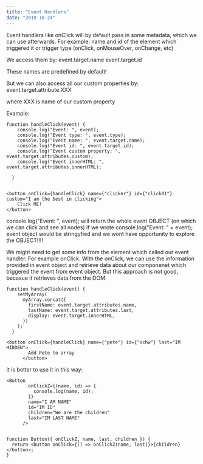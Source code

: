 ```yaml
---
title: "Event Handlers"
date: "2019-10-24"
---
```


Event handlers like onClick will by default pass in some metadata, which we can use afterwards. For example: name and id of the element which triggered it or trigger type (onClick, onMouseOver, onChange, etc)

We access them by:
event.target.name
event.target.id

These names are predefined by default!

But we can also access all our custom properties by:
event.target.attribute.XXX

where XXX is name of our custom property


Example:
```
function handleClick(event) {
    console.log("Event: ", event);
    console.log("Event type: ", event.type);
    console.log("Event name: ", event.target.name);
    console.log("Event id: ", event.target.id);
    console.log("Event custom property: ", event.target.attributes.custom);
    console.log("Event innerHTML: ", event.target.attributes.innerHTML);

  }


<button onClick={handleClick} name={"clicker"} id={"click01"} custom="I am the best in clicking">
    Click ME!
</button>
```

console.log("Event: ", event); will return the whole event OBJECT (on which we can click and see all nodes)
if we wrote console.log("Event: " + event); event object would be stringyfied and we wont have opportunity to explore the OBJECT!!!!


We might need to get some info from the element which called our event handler. For example onClick. With the onClick, we can use the information provided in event object and retrieve data about our componenet which triggered the event from event object. But this approach is not good, becasue it retrieves data from the DOM.


``` 
function handleClick(event) {
    setMyArray(
      myArray.concat({
        firstName: event.target.attributes.name,
        lastName: event.target.attributes.last,
        display: event.target.innerHTML,
      })
    );
  }

<button onClick={handleClick} name={"pete"} id={"schw"} last="IM HIDDEN">
        Add Pete to array
      </button>
```

It is better to use it in this way:
``` 
<Button
        onClickZ={(name, id) => {
          console.log(name, id);
        }}
        name="I AM NAME"
        id="IM ID"
        children="We are the children"
        last="IM LAST NAME"
      />


function Button({ onClickZ, name, last, children }) {
  return <button onClick={() => onClickZ(name, last)}>{children}</button>;
}

```